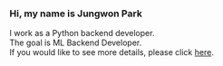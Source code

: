 ### Hi, my name is **Jungwon Park** 

I work as a Python backend developer.<br/>
The goal is ML Backend Developer.<br/>
If you would like to see more details, please click [here](https://pjw2004.github.io/).
